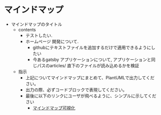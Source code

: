 # マインドマップ
- マインドマップのタイトル
  - contents
    - テストしたい.
    - ホームページ 開発について.
      - githubにテキストファイルを追加するだけで適用できるようにしたい
      - 今あるgatsby アプリケーションについて, アプリケーションと同じパスのarticles/ 直下のファイルが読み込めるかを検証
  - 指示
    - 上記についてマインドマップにまとめて、PlantUMLで出力してください。
    - 出力の際、必ずコードブロックで表現してください。
    - 最後に以下のリンクにユーザが飛べるように、シンプルに示してください
      - [マインドマップ可視化](https://www.plantuml.com/plantuml/uml/SyfFKj2rKt3CoKnELR1Io4ZDoSa70000)
